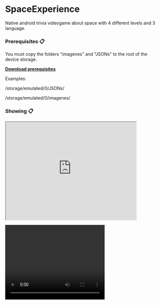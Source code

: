 # SpaceExperience

Native android trivia videogame about space with 4 different levels and 3 language.

### Prerequisites 📋

You must copy the folders "imagenes" and "JSONs" to the root of the device storage.

<a href="https://drive.google.com/drive/folders/1fsqF16rIOWlcFHFoA2Wdb8LWE2_5KWV7?usp=sharing">**Download prerequisites**</a>

Examples:

/storage/emulated/0/JSONs/

/storage/emulated/0/imagenes/

### Showing 📋

<iframe width="420" height="315" src="https://www.youtube.com/watch?v=qbPDDjAZcmM"></iframe>

<video width="320" height="240" controls><source src="https://www.youtube.com/watch?v=qbPDDjAZcmM" type="video/mp4"></video>
